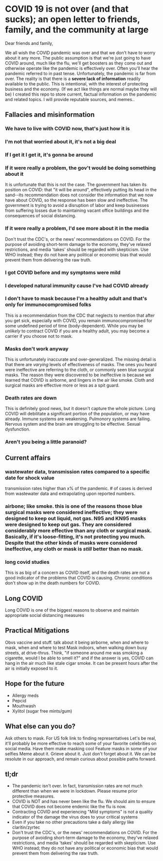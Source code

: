 # COVID 19 is not over (and that sucks); an open letter to friends, family, and the community at large

Dear friends and family,

We all wish the COVID pandemic was over and that we don't have to worry about it any more. The public assumption is that we're just going to have COVID around, much like the flu, we'll get boosters as they come out and otherwise operate like the pandemic is effectively over. Often you'll hear the pandemic referred to in past tense. Unfortunately, the pandemic is far from over. The reality is that there is a **severe lack of information** readily available to the public. This is intentional, with the interest of protecting business and the economy. (If we act like things are normal maybe they will be) I created this repo to store current, factual information on the pandemic and related topics. I will provide reputable sources, and memes..


## Fallacies and misinformation
### We have to live with COVID now, that's just how it is
### I'm not that worried about it, it's not a big deal
### If I get it I get it, it's gonna be around
### If it were really a problem, the gov't would be doing something about it
It is unfortunate that this is not the case. The government has taken its position on COVID: that "it will be around", effectively putting its head in the sand--its recommendation does not consider the information that we now have about COVID, so the response has been slow and ineffective. The government is trying to avoid a disruption of labor and keep businesses from suffering losses due to maintaining vacant office buildings and the consequences of social distancing.
### If it were really a problem, I'd see more about it in the media
Don't trust the CDC's, or the news' recommendations on COVID. For the purpose of avoiding short-term damage to the economy, they've relaxed restrictions, and media 'takes' should be regarded with skepticism. Use WHO instead; they do not have any political or economic bias that would prevent them from delivering the raw truth.
### I got COVID before and my symptoms were mild
### I developed natural immunity cause I've had COVID already
### I don't have to mask because I'm a healthy adult and that's only for immunocompromised folks
This is a recommendation from the CDC that neglects to mention that after you get sick, especially with COVID, you remain immunocompromised for some undefined period of time (body-dependent). While you may be *unlikely* to contract COVID if you are a healthy adult, you may become a carrier if you choose not to mask.
### Masks don't work anyway
This is unfortunately inaccurate and over-generalized. The missing detail is that there are *varying* levels of effectiveness of masks. The ones you heard were ineffective are referring to the cloth, or commonly seen blue surgical masks. The reason they were discovered to be ineffective is because we learned that COVID is airborne, and lingers in the air like smoke. Cloth and surgical masks are effective more or less as a spit guard.
### Death rates are down
This is definitely good news, but it doesn't capture the whole picture. Long COVID will debilitate a significant portion of the population, or may have already. Immune systems are weakening. Pulmonory systems are failing. Nervous system and the brain are struggling to be effective. Sexual dysfunction. 
### Aren't you being a little paranoid?

## Current affairs
### wastewater data, transmission rates compared to a specific date for shock value
transmission rates higher than x% of the pandemic. # of cases is derived from wastewater data and extrapolating upon reported numbers.
### airbone; like smoke. this is one of the reasons those blue surgical masks were considered ineffective; they were designed to keep out liquid, not gas. N95 and KN95 masks were designed to keep out gas. They are considered considerably more effective than any cloth or surgical mask. Basically, if it's loose-fitting, it's not protecting you much. Despite that the other kinds of masks were considered ineffective, any cloth or mask is *still* better than no mask.
### long covid studies
This is as big of a concern as COVID itself, and the death rates are not a good indicator of the problems that COVID is causing. Chronic conditions don't show up in the death numbers for COVID.

## Long COVID
Long COVID is one of the biggest reasons to observe and maintain appropriate social distancing measures

## Practical Mitigations
Obvs vaccine and stuff. talk about it being airborne, when and where to mask, when and where to test
Mask indoors, when walking down busy streets, at drive-thrus. Think, "if someone around me was smoking a cigarette, would I be able to smell it?" and if the answer is yes, COVID can hang in the air much like stale cigar smoke. It can be present hours after the air is initially exposed to it. 

## Hope for the future
* Allergy meds
* Pepcid
* Mouthwash
* Xylitol (sugar free mints/gum)

## What else can you do?
Ask others to mask. 
For US folk link to finding representatives
Let's be real, it'll probably be more effective to reach some of your favorite celebrities on social media. Have them make masking cool
Feature masks in some of your selfies
Meme about it. Grieve about it. Just don't forget about it. We can be resolute in our approach, and remain curious about possible paths forward.

## tl;dr
* The pandemic isn't over. In fact, transmission rates are not much different than when we were in lockdown. Please resume prior protective measures.
* COVID is NOT and has never been like the flu. We should aim to ensure that COVID does not become endemic like the flu is now.
* Contracting COVID and experiencing "Mild symptoms" is not a quality indicator of the damage the virus does to your critical systems
* Even if you take no other precautions take a daily allergy like claritin/zyrtec
* Don't trust the CDC's, or the news' recommendations on COVID. For the purpose of avoiding short-term damage to the economy, they've relaxed restrictions, and media 'takes' should be regarded with skepticism. Use WHO instead; they do not have any political or economic bias that would prevent them from delivering the raw truth.

